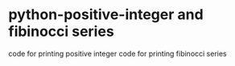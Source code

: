 # python-positive-integer and fibinocci series
code for printing positive integer
code for printing fibinocci series
